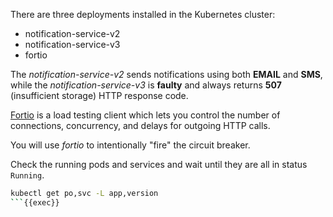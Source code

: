 There are three deployments installed in the Kubernetes cluster:
- notification-service-v2
- notification-service-v3
- fortio

The *notification-service-v2* sends notifications using both **EMAIL** and **SMS**,
while the *notification-service-v3* is **faulty** and always returns **507**
(insufficient storage) HTTP response code.

[Fortio](https://github.com/fortio/fortio) is a load testing client which lets you control the number of connections,
concurrency, and delays for outgoing HTTP calls.

You will use *fortio* to intentionally "fire" the circuit breaker.

Check the running pods and services and wait until they are all in status `Running`.

```bash
kubectl get po,svc -L app,version
```{{exec}}
